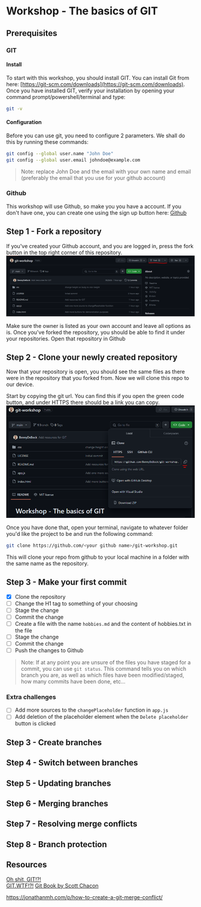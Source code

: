 # Workshop - The basics of GIT

## Prerequisites
### GIT
#### Install
To start with this workshop, you should install GIT. You can install Git from here: [https://git-scm.com/downloads](https://git-scm.com/downloads).  
Once you have installed GIT, verify your installation by opening your command prompt/powershell/terminal and type:
```bash
git -v
```

#### Configuration
Before you can use git, you need to configure 2 parameters. We shall do this by running these commands:
```bash
git config --global user.name "John Doe"
git config --global user.email johndoe@example.com
```

> Note: replace John Doe and the email with your own name and email (preferably the email that you use for your github account)

### Github
This workshop will use Github, so make you you have a account. If you don't have one, you can create one using the sign up button here: [Github](https://github.com/)

## Step 1 - Fork a repository
If you've created your Github account, and you are logged in, press the fork button in the top right corner of this repository.
![fork repo](./images/fork.png)

Make sure the owner is listed as your own account and leave all options as is. Once you've forked the repository, you should be able to find it under your repositories. Open that repository in Github

## Step 2 - Clone your newly created repository
Now that your repository is open, you should see the same files as there were in the repository that you forked from. Now we will clone this repo to our device.

Start by copying the git url. You can find this if you open the green code button, and under HTTPS there should be a link you can copy.
![clone url](./images/cloneurl.png)

Once you have done that, open your terminal, navigate to whatever folder you'd like the project to be and run the following command:
```bash
git clone https://github.com/<your github name>/git-workshop.git
```

This will clone your repo from github to your local machine in a folder with the same name as the repository.

## Step 3 - Make your first commit
- [x] Clone the repository
- [ ] Change the H1 tag to something of your choosing
- [ ] Stage the change
- [ ] Commit the change
- [ ] Create a file with the name `hobbies.md` and the content of hobbies.txt in the file
- [ ] Stage the change
- [ ] Commit the change
- [ ] Push the changes to Github

> Note: If at any point you are unsure of the files you have staged for a commit, you can use `git status`. This command tells you on which branch you are, as well as which files have been modified/staged, how many commits have been done, etc...

### Extra challenges
- [ ] Add more sources to the `changePlaceholder` function in `app.js`
- [ ] Add deletion of the placeholder element when the `Delete placeholder` button is clicked

## Step 3 - Create branches


## Step 4 - Switch between branches


## Step 5 - Updating branches


## Step 6 - Merging branches


## Step 7 - Resolving merge conflicts


## Step 8 - Branch protection


## Resources
[Oh shit, GIT!?!](https://ohshitgit.com/)  
[GIT.WTF!?!](https://git.wtf/)
[Git Book by Scott Chacon](https://git-scm.com/book/en/v2)

https://jonathanmh.com/p/how-to-create-a-git-merge-conflict/